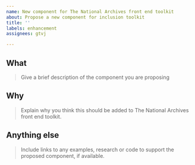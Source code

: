 ```yaml
---
name: New component for The National Archives front end toolkit
about: Propose a new component for inclusion toolkit
title: ''
labels: enhancement
assignees: gtvj

---
```


<!--
If you are suggesting a change to an existing component, please propose it by commenting on the issue for that style, component or pattern.

If you need help putting your proposal together, you can email the development team at webmaster@nationalarchives.gov.uk.
-->

## What
> Give a brief description of the component you are proposing

## Why
> Explain why you think this should be added to The National Archives front end toolkit.

## Anything else
> Include links to any examples, research or code to support the proposed component, if available.
